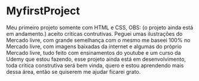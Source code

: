 # MyfirstProject
Meu primeiro projeto somente com HTML e CSS, OBS: (o projeto ainda está em andamento.) aceito criticas contrutivas.
Peguei umas ilustrações do Mercado livre, com grande semelhança com o mesmo me baseei 100% no Mercado livre, com imagens baixadas da internet e algumas do próprio Mercado livre, tudo feito com ensinamentos do youtube e um curso da Udemy que estou fazendo, esse projeto ainda está em desenvolvimento, toda critica construtiva será bem vinda, quero e estou aprendendo mais dessa área, então se quiserem me ajudar ficarei grato.

